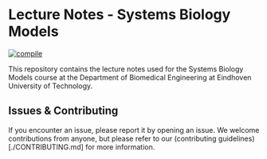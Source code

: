 # Lecture Notes - Systems Biology Models
[![compile](https://github.com/8BM050/lecture-notes/actions/workflows/typst.yml/badge.svg?branch=main)](https://github.com/8BM050/lecture-notes/actions/workflows/typst.yml)

This repository contains the lecture notes used for the Systems Biology Models course at the Department of Biomedical Engineering at Eindhoven University of Technology. 

## Issues & Contributing
If you encounter an issue, please report it by opening an issue. We welcome contributions from anyone, but please refer to our (contributing guidelines)[./CONTRIBUTING.md] for more information. 

